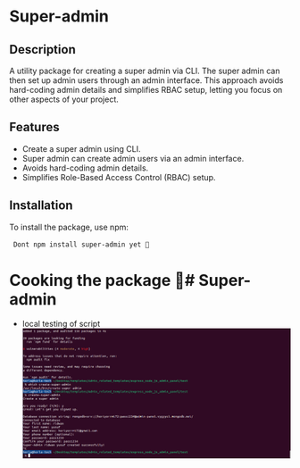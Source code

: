 # Super-admin

## Description

A utility package for creating a super admin via CLI. The super admin can then set up admin users through an admin interface. This approach avoids hard-coding admin details and simplifies RBAC setup, letting you focus on other aspects of your project.

## Features

- Create a super admin using CLI.
- Super admin can create admin users via an admin interface.
- Avoids hard-coding admin details.
- Simplifies Role-Based Access Control (RBAC) setup.

## Installation

To install the package, use npm: 

```bash
 Dont npm install super-admin yet 🤗
```

# Cooking the package 🤗# Super-admin
- local testing of script
![test image](./views/images/image-1.png)
